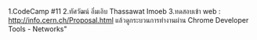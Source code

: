 1.CodeCamp #11
2.ทัศวัฒน์ อิ่มเอิบ Thassawat Imoeb
3.ทดสอบเข้า web : http://info.cern.ch/Proposal.html
แล้วดูกระบวนการทำงานผ่าน Chrome Developer Tools - Networks"